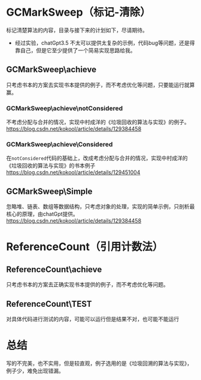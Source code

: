 # GCMarkSweep（标记-清除）
标记清楚算法的内容，目录与接下来的计划如下，尽请期待。

- 经过实验，chatGpt3.5 不太可以提供太复杂的示例，代码bug等问题，还是得靠自己，但是它至少提供了一个简易实现思路给我。

## GCMarkSweep\achieve
只考虑书本的方案去实现书本提供的例子，而不考虑优化等问题，只要能运行就算赢。

### GCMarkSweep\achieve\notConsidered
不考虑分配与合并的情况，实现中村成洋的《垃圾回收的算法与实现》的例子。
https://blog.csdn.net/kokool/article/details/129384458

### GCMarkSweep\achieve\Considered
在`notConsidered`代码的基础上，改成考虑分配与合并的情况，实现中村成洋的《垃圾回收的算法与实现》的书本例子
https://blog.csdn.net/kokool/article/details/129451004

## GCMarkSweep\Simple
忽略堆、链表、数组等数据结构，只考虑对象的处理，实现的简单示例，只剖析最核心的原理，由chatGpt提供。
https://blog.csdn.net/kokool/article/details/129384458

# ReferenceCount（引用计数法）
## ReferenceCount\achieve
只考虑书本的方案去正确实现书本提供的例子，而不考虑优化等问题。

## ReferenceCount\TEST
对具体代码进行测试的内容，可能可以运行但是结果不对，也可能不能运行

# 总结
写的不完美，也不实用，但是较直观，例子选用的是《垃圾回溯的算法与实现》，例子少，难免出现错漏。